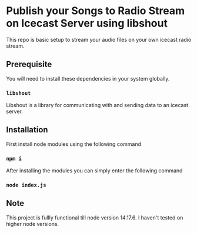 # Publish your Songs to Radio Stream on Icecast Server using libshout

This repo is basic setup to stream your audio files on your own icecast radio stream.

## Prerequisite

You will need to install these dependencies in your system globally.

### `libshout`

Libshout is a library for communicating with and sending data to an icecast server.

## Installation

First install node modules using the following command

### `npm i`

After installing the modules you can simply enter the following command

### `node index.js`

## Note

This project is fullly functional till node version 14.17.6. I haven't tested on higher node versions.
